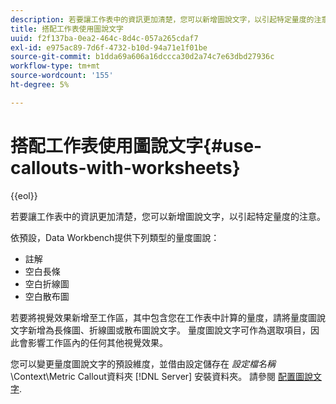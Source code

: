```yaml
---
description: 若要讓工作表中的資訊更加清楚，您可以新增圖說文字，以引起特定量度的注意。
title: 搭配工作表使用圖說文字
uuid: f2f137ba-0ea2-464c-8d4c-057a265cdaf7
exl-id: e975ac89-7d6f-4732-b10d-94a71e1f01be
source-git-commit: b1dda69a606a16dccca30d2a74c7e63dbd27936c
workflow-type: tm+mt
source-wordcount: '155'
ht-degree: 5%

---
```


# 搭配工作表使用圖說文字{#use-callouts-with-worksheets}

{{eol}}

若要讓工作表中的資訊更加清楚，您可以新增圖說文字，以引起特定量度的注意。

依預設，Data Workbench提供下列類型的量度圖說：

* 註解
* 空白長條
* 空白折線圖
* 空白散布圖

若要將視覺效果新增至工作區，其中包含您在工作表中計算的量度，請將量度圖說文字新增為長條圖、折線圖或散布圖說文字。 量度圖說文字可作為選取項目，因此會影響工作區內的任何其他視覺效果。

您可以變更量度圖說文字的預設維度，並借由設定儲存在 *設定檔名稱*\Context\Metric Callout資料夾 [!DNL Server] 安裝資料夾。 請參閱 [配置圖說文字](../../../../home/c-get-started/c-intf-anlys-ftrs/c-config-callouts.md#concept-f6e91e172f5e4c009245c9c549beb76a).
